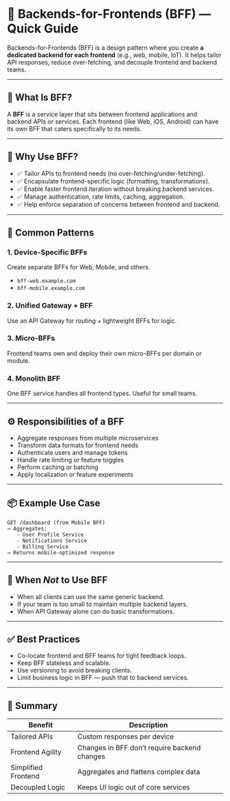 # 🧩 Backends-for-Frontends (BFF) — Quick Guide

Backends-for-Frontends (BFF) is a design pattern where you create **a dedicated backend for each frontend** (e.g., web, mobile, IoT). It helps tailor API responses, reduce over-fetching, and decouple frontend and backend teams.

---

## 🔧 What Is BFF?

A **BFF** is a service layer that sits between frontend applications and backend APIs or services. Each frontend (like Web, iOS, Android) can have its own BFF that caters specifically to its needs.

---

## 🎯 Why Use BFF?

- ✅ Tailor APIs to frontend needs (no over-fetching/under-fetching).
- ✅ Encapsulate frontend-specific logic (formatting, transformations).
- ✅ Enable faster frontend iteration without breaking backend services.
- ✅ Manage authentication, rate limits, caching, aggregation.
- ✅ Help enforce separation of concerns between frontend and backend.

---

## 🧱 Common Patterns

### 1. **Device-Specific BFFs**
Create separate BFFs for Web, Mobile, and others.
- `bff-web.example.com`
- `bff-mobile.example.com`

### 2. **Unified Gateway + BFF**
Use an API Gateway for routing + lightweight BFFs for logic.

### 3. **Micro-BFFs**
Frontend teams own and deploy their own micro-BFFs per domain or module.

### 4. **Monolith BFF**
One BFF service handles all frontend types. Useful for small teams.

---

## ⚙️ Responsibilities of a BFF

- Aggregate responses from multiple microservices
- Transform data formats for frontend needs
- Authenticate users and manage tokens
- Handle rate limiting or feature toggles
- Perform caching or batching
- Apply localization or feature experiments

---

## 📦 Example Use Case

```
GET /dashboard (from Mobile BFF)
→ Aggregates:
   - User Profile Service
   - Notifications Service
   - Billing Service
→ Returns mobile-optimized response
```

---

## 🛑 When *Not* to Use BFF

- When all clients can use the same generic backend.
- If your team is too small to maintain multiple backend layers.
- When API Gateway alone can do basic transformations.

---

## ✅ Best Practices

- Co-locate frontend and BFF teams for tight feedback loops.
- Keep BFF stateless and scalable.
- Use versioning to avoid breaking clients.
- Limit business logic in BFF — push that to backend services.

---

## 🏁 Summary

| Benefit             | Description                                 |
|---------------------|---------------------------------------------|
| Tailored APIs       | Custom responses per device                 |
| Frontend Agility    | Changes in BFF don’t require backend changes|
| Simplified Frontend | Aggregates and flattens complex data        |
| Decoupled Logic     | Keeps UI logic out of core services         |
